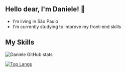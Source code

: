 ## Hello dear, I'm Daniele! 👋

- I'm living in São Paulo <br>
- I'm currently studying to improve my front-end skills

## My Skills

![Daniele GitHub stats](https://github-readme-stats.vercel.app/api?username=DanieleSAraujo&show_icons=true&theme=radical)

[![Top Langs](https://github-readme-stats.vercel.app/api/top-langs/?username=DanieleSAraujo&layout=compact)](https://github.com/DanieleSAraujo/github-readme-stats)
